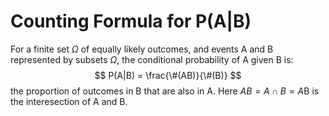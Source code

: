 # Counting Formula for P(A|B)
For a finite set $\Omega$ of equally likely outcomes, and events A and B represented by subsets $\Omega$, the conditional probability of A given B is:
$$
P(A|B) = \frac{\#(AB)}{\#(B)}
$$
the proportion of outcomes in B that are also in A. Here $AB=A \cap B = A \text{B}$ is the interesection of A and B.
